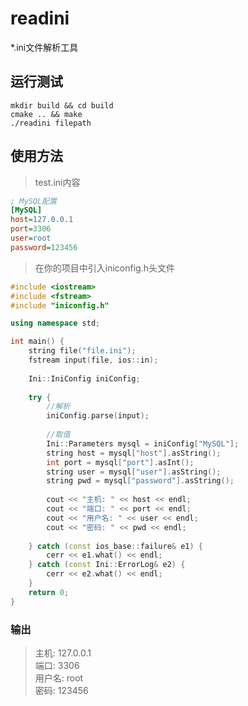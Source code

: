 # readini
*.ini文件解析工具

## 运行测试
```shell
mkdir build && cd build
cmake .. && make
./readini filepath
```
## 使用方法
> test.ini内容

```ini
; MySQL配置
[MySQL]
host=127.0.0.1
port=3306
user=root
password=123456
```
> 在你的项目中引入iniconfig.h头文件
```c++
#include <iostream>
#include <fstream>
#include "iniconfig.h"

using namespace std;

int main() {
    string file("file.ini");
    fstream input(file, ios::in);
    
    Ini::IniConfig iniConfig;
    
    try {
        //解析
        iniConfig.parse(input);
        
        //取值
        Ini::Parameters mysql = iniConfig["MySQL"];
        string host = mysql["host"].asString();
        int port = mysql["port"].asInt();
        string user = mysql["user"].asString();
        string pwd = mysql["password"].asString();
        
        cout << "主机: " << host << endl;
        cout << "端口: " << port << endl;
        cout << "用户名: " << user << endl;
        cout << "密码: " << pwd << endl;
        
    } catch (const ios_base::failure& e1) {
        cerr << e1.what() << endl;
    } catch (const Ini::ErrorLog& e2) {
        cerr << e2.what() << endl;
    }
    return 0;
}
```
### 输出
>主机: 127.0.0.1<br>
端口: 3306<br>
用户名: root<br>
密码: 123456
